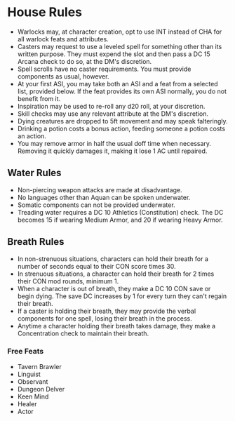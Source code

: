 # House Rules
* Warlocks may, at character creation, opt to use INT instead of CHA for all warlock feats and attributes.
* Casters may request to use a leveled spell for something other than its written purpose. They must expend the slot and then pass a DC 15 Arcana check to do so, at the DM's discretion.
* Spell scrolls have no caster requirements. You must provide components as usual, however.
* At your first ASI, you may take both an ASI and a feat from a selected list, provided below. If the feat provides its own ASI normally, you do not benefit from it.
* Inspiration may be used to re-roll any d20 roll, at your discretion.
* Skill checks may use any relevant attribute at the DM's discretion.
* Dying creatures are dropped to 5ft movement and may speak falteringly.
* Drinking a potion costs a bonus action, feeding someone a potion costs an action.
* You may remove armor in half the usual doff time when necessary. Removing it quickly damages it, making it lose 1 AC until repaired.

## Water Rules
* Non-piercing weapon attacks are made at disadvantage.
* No languages other than Aquan can be spoken underwater.
* Somatic components can not be provided underwater.
* Treading water requires a DC 10 Athletics (Constitution) check. The DC becomes 15 if wearing Medium Armor, and 20 if wearing Heavy Armor.

## Breath Rules
* In non-strenuous situations, characters can hold their breath for a number of seconds equal to their CON score times 30.
* In strenuous situations, a character can hold their breath for 2 times their CON mod rounds, minimum 1.
* When a character is out of breath, they make a DC 10 CON save or begin dying. The save DC increases by 1 for every turn they can't regain their breath. 
* If a caster is holding their breath, they may provide the verbal components for one spell, losing their breath in the process.
* Anytime a character holding their breath takes damage, they make a Concentration check to maintain their breath.

### Free Feats
* Tavern Brawler
* Linguist
* Observant
* Dungeon Delver
* Keen Mind
* Healer
* Actor
